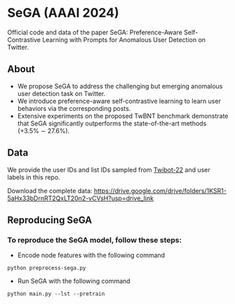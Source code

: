 # SeGA (AAAI 2024)
Official code and data of the paper SeGA: Preference-Aware Self-Contrastive Learning with Prompts for Anomalous User Detection on Twitter.

## About
* We propose SeGA to address the challenging but emerging anomalous user detection task on Twitter.
* We introduce preference-aware self-contrastive learning to learn user behaviors via the corresponding posts.
* Extensive experiments on the proposed TwBNT benchmark demonstrate that SeGA significantly outperforms the state-of-the-art methods (+3.5% ∼ 27.6%).

## Data
We provide the user IDs and list IDs sampled from [Twibot-22](https://github.com/LuoUndergradXJTU/TwiBot-22) and user labels in this repo.

Download the complete data: https://drive.google.com/drive/folders/1KSR1-5aHx33bDrnRT2QxLT20n2-vCVsH?usp=drive_link

## Reproducing SeGA
  ### To reproduce the SeGA model, follow these steps:
  * Encode node features with the following command
  ```
  python preprocess-sega.py
  ```
  * Run SeGA with the following command
  ```
  python main.py --lst --pretrain
  ```
